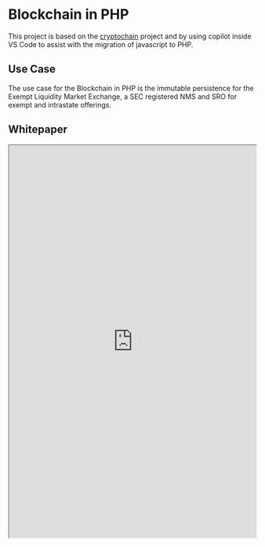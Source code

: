# Blockchain in PHP
This project is based on the [cryptochain](https://github.com/pingleware/cryptochain) project and by using copilot inside VS Code to assist with the migration of javascript to PHP.

## Use Case
The use case for the Blockchain in PHP is the immutable persistence for the Exempt Liquidity Market Exchange, a SEC registered NMS and SRO for exempt and intrastate offerings.

## Whitepaper
<iframe width="100%" height="800" src="https://github.com/pingleware/blockchain-php/blob/main/whitepaper.pdf">
